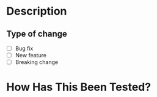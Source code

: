 # Description

<!-- Please include a summary of the changes and the related issue. Please also include relevant motivation and context. List any dependencies that are required for this change. -->

<!-- Fixes # (issue) -->

## Type of change

- [ ] Bug fix <!--(non-breaking change which fixes an issue)-->
- [ ] New feature <!--(non-breaking change which adds functionality)-->
- [ ] Breaking change <!--(fix or feature that would cause existing functionality to not work as expected)-->

# How Has This Been Tested?

<!-- Please describe the tests that you ran to verify your changes. Add screenshots or screen records to show the changes and tests-->
